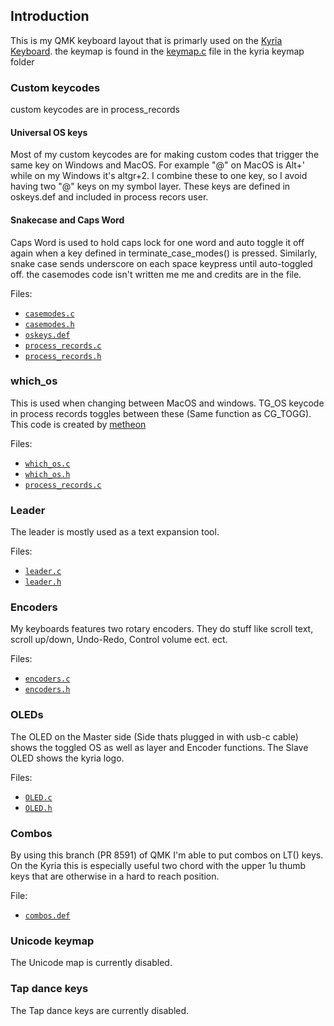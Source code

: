 ## Introduction
This is my QMK keyboard layout that is primarly used on the [Kyria Keyboard](https://splitkb.com). 
the keymap is found in the [keymap.c](https://github.com/mrkskk/qmk_firmware/tree/review/8591/keyboards/kyria/keymaps/mrkskk/keymap.c) file in the kyria keymap folder

### Custom keycodes
custom keycodes are in process_records
#### Universal OS keys
Most of my custom keycodes are for making custom codes that trigger the same key on Windows and MacOS. For example "@" on MacOS is Alt+' while on my Windows it's altgr+2. I combine these to one key, so I avoid having two "@" keys on my symbol layer. These keys are defined in oskeys.def and included in process recors user.

#### Snakecase and Caps Word
Caps Word is used to hold caps lock for one word and auto toggle it off again when a key defined in terminate_case_modes() is pressed. Similarly, snake case sends underscore on each space keypress until auto-toggled off.
the casemodes code isn't written me me and credits are in the file.

Files:
* [`casemodes.c`](casemodes.c)
* [`casemodes.h`](casemodes.h)
* [`oskeys.def`](oskeys.def)
* [`process_records.c`](process_records.c)
* [`process_records.h`](process_records.h)

### which_os
This is used when changing between  MacOS  and windows. TG_OS keycode in process records toggles between these (Same function as CG_TOGG). This code is created by [metheon](hhttps://github.com/metheon/qmk_firmware/blob/metheon_early_combos/users/metheon/)

Files:

* [`which_os.c`](which_os.c)
* [`which_os.h`](which_os.h)
* [`process_records.c`](process_records.c)

### Leader
The leader is mostly used as a text expansion tool. 

Files:

* [`leader.c`](leader.c)
* [`leader.h`](leader.h)

### Encoders
My keyboards features two rotary encoders. They do stuff like scroll text, scroll up/down, Undo-Redo, Control volume ect. ect.

Files:

* [`encoders.c`](encoders.c)
* [`encoders.h`](encoders.h)

### OLEDs
The OLED on the Master side (Side thats plugged in with usb-c cable) shows the toggled OS as well as layer and Encoder functions. 
The Slave OLED shows the kyria logo.

Files:

* [`OLED.c`](OLED.c)
* [`OLED.h`](OLED.h)

### Combos
 By using this branch (PR 8591) of QMK I'm able to put combos on LT() keys.
 On the Kyria this is especially useful two chord with the upper 1u thumb keys that are otherwise in a hard to reach position.

File:
* [`combos.def`](combos.def)

### Unicode keymap
 The Unicode map is currently disabled. 

### Tap dance keys
 The Tap dance keys are currently disabled. 


